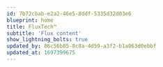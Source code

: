 ```yaml
---
id: 7b72cbab-e2a2-46e5-8ddf-5335d32d03e6
blueprint: home
title: FluxTech™
subtitle: 'Flux content'
show_lightning_bolts: true
updated_by: 86c56b85-8c8a-4d59-a3f2-b1a063d0ebbf
updated_at: 1697399675
---
```

